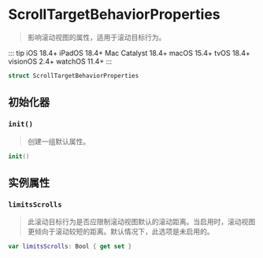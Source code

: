 # ScrollTargetBehaviorProperties

> 影响滚动视图的属性，适用于滚动目标行为。

::: tip
iOS 18.4+
iPadOS 18.4+
Mac Catalyst 18.4+
macOS 15.4+
tvOS 18.4+
visionOS 2.4+
watchOS 11.4+
:::

```swift
struct ScrollTargetBehaviorProperties
```

## 初始化器

### `init()`

> 创建一组默认属性。

```swift
init()
```

## 实例属性

### `limitsScrolls`

> 此滚动目标行为是否应限制滚动视图默认的滚动距离。当启用时，滚动视图更倾向于滚动较短的距离。默认情况下，此选项是未启用的。

```swift
var limitsScrolls: Bool { get set }
```
